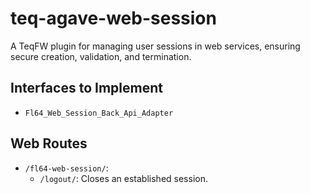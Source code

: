 # teq-agave-web-session

A TeqFW plugin for managing user sessions in web services, ensuring secure creation, validation, and termination.

## Interfaces to Implement

- `Fl64_Web_Session_Back_Api_Adapter`

## Web Routes

- `/fl64-web-session/`:
    - `/logout/`: Closes an established session.
